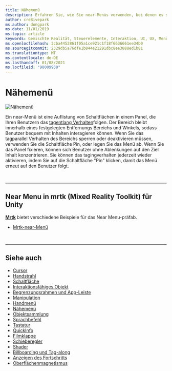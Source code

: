 ```yaml
---
title: Nähemenü
description: Erfahren Sie, wie Sie near-Menüs verwenden, bei denen es sich um eine Auflistung von Schaltflächen in einem Bereich handelt, die Sie mit dem tagbasierten Verhalten in einer gemischten Reality-Umgebung verfolgen.
author: cre8ivepark
ms.author: dongpark
ms.date: 11/01/2019
ms.topic: article
keywords: Gemischte Realität, Steuerelemente, Interaktion, UI, UX, Menü, Mixed Reality-Headset, Windows Mixed Reality-Headset, Virtual Reality-Headset, hololens, mrtk, Mixed Reality Toolkit
ms.openlocfilehash: 3cba4452861f05a1ce921c1f18f6636661ee34b0
ms.sourcegitcommit: 2329db5a76dfe1b844e21291dbc8ee3888ed1b81
ms.translationtype: MT
ms.contentlocale: de-DE
ms.lasthandoff: 01/08/2021
ms.locfileid: "98009930"
---
```

# <a name="near-menu"></a>Nähemenü

![Nähemenü](images/UX_Hero_NearMenu.jpg)

Ein near-Menü ist eine Auflistung von Schaltflächen in einem Panel, die Ihren Benutzern das [tagentlang Verhalten](billboarding-and-tag-along.md#what-is-a-tag-along)folgen. Der Bereich bleibt innerhalb eines festgelegten Entfernungs Bereichs und Winkels, sodass Benutzer bequem mit Inhalten interagieren können. Wenn Sie das tagparallel Verhalten des Bereichs sperren oder deaktivieren müssen, verwenden Sie die Schaltfläche Pin, oder legen Sie das Menü ab. Wenn Sie das Panel fixieren, können sich Benutzer ohne Ablenkungen auf den Ziel Inhalt konzentrieren. Sie können das tagingverhalten jederzeit wieder aktivieren, indem Sie auf die Schaltfläche "Pin" klicken, damit das Menü erneut auf den Benutzer folgt.

<br>

---

## <a name="near-menu-in-mrtk-mixed-reality-toolkit-for-unity"></a>Near Menu in mrtk (Mixed Reality Toolkit) für Unity
**[Mrtk](https://github.com/Microsoft/MixedRealityToolkit-Unity)** bietet verschiedene Beispiele für das Near Menu-präfab.

* [Mrtk-near-Menü](https://microsoft.github.io/MixedRealityToolkit-Unity/Documentation/README_NearMenu.html)

<br>

---

## <a name="see-also"></a>Siehe auch

* [Cursor](cursors.md)
* [Handstrahl](point-and-commit.md)
* [Schaltfläche](button.md)
* [Interaktionsfähiges Objekt](interactable-object.md)
* [Begrenzungsrahmen und App-Leiste](app-bar-and-bounding-box.md)
* [Manipulation](direct-manipulation.md)
* [Handmenü](hand-menu.md)
* [Nähemenü](near-menu.md)
* [Objektsammlung](object-collection.md)
* [Sprachbefehl](voice-input.md)
* [Tastatur](keyboard.md)
* [QuickInfo](tooltip.md)
* [Filmklappe](slate.md)
* [Schieberegler](slider.md)
* [Shader](shader.md)
* [Billboarding und Tag-along](billboarding-and-tag-along.md)
* [Anzeigen des Fortschritts](progress.md)
* [Oberflächenmagnetismus](surface-magnetism.md)
